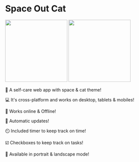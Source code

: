 # Space Out Cat

<a href="https://spaceoutcat.netlify.app"><img src="https://emojipedia.org/static/img/footer/use_in_browser_dark.svg" width="200"/></a> <a href="https://spaceoutcat.netlify.app/#/PWA"><img src="https://i.imgur.com/S0z63M4.png" width="200"/></a>

🚀 A self-care web app with space & cat theme!

💻 It's cross-platform and works on desktop, tablets & mobiles!

📶 Works online & Offline!

📲 Automatic updates!

⏲️ Included timer to keep track on time!

☑️ Checkboxes to keep track on tasks!

📐 Available in portrait & landscape mode!
